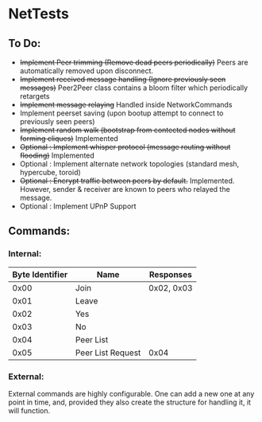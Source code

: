 # NetTests

## To Do:
* ~~Implement Peer trimming (Remove dead peers periodically)~~ Peers are automatically removed upon disconnect.
* ~~Implement received message handling (Ignore previously seen messages)~~ Peer2Peer class contains a bloom filter which periodically retargets
* ~~Implement message relaying~~ Handled inside NetworkCommands
* Implement peerset saving (upon bootup attempt to connect to previously seen peers)
* ~~Implement random walk (bootstrap from contected nodes without forming cliques)~~ Implemented
* ~~Optional : Implement whisper protocol (message routing without flooding)~~ Implemented
* Optional : Implement alternate network topologies (standard mesh, hypercube, toroid)
* ~~Optional : Encrypt traffic between peers by default.~~ Implemented. However, sender & receiver are known to peers who relayed the message.
* Optional : Implement UPnP Support


## Commands:

### Internal:
| Byte Identifier | Name              | Responses  |
|-----------------|-------------------|------------|
| 0x00            | Join              | 0x02, 0x03 |
| 0x01            | Leave             |            |
| 0x02            | Yes               |            |
| 0x03            | No                |            |
| 0x04            | Peer List         |            |
| 0x05            | Peer List Request | 0x04       |

### External:
External commands are highly configurable. One can add a new one at any point in time, and, provided they also create the structure for handling it, it will function. 
